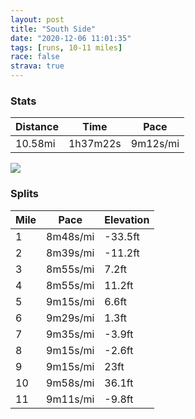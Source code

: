 ```yaml
---
layout: post
title: "South Side"
date: "2020-12-06 11:01:35"
tags: [runs, 10-11 miles]
race: false
strava: true
---
```


### Stats

| Distance | Time | Pace |
|----------|------|------|
|10.58mi|1h37m22s|9m12s/mi|

<img src='https://maps.googleapis.com/maps/api/staticmap?maptype=roadmap&path=enc:sjwwFlssbMb@M|Az@d@BVPHl@h@I`@Hd@TRb@VPx@Gv@p@`@JHb@^\xAlAxCtApAMb@ZFp@`C~AxAvBxBnA?ZV`@`Ab@pArAXBXf@|@b@z@I~@XbAbBhBdALZEb@PNd@HnCvAnCjBjAfALZx@Fx@\d@A~CzCd@]tBjA`Ax@~@fCFZBtA\d@JhAfAv@xBCp@`@h@P`BAfAz@Xf@nAf@jIZhEAjK\~D`@zAQd@\xCZhJH~OxAzHFb[`D`B\pCz@|ADp@[h@BzGrANPa@dDQ~DN`@~@bAjAdAt@nA~@r@`DPhAfAl@Hb@b@v@LdBz@rDB`@oBFuBRk@NIHNt@?fBt@Jp@r@tAXlAvAnBTMGG~Cf@d@BHSXRrCDfC\`Bh@~@Bf@Yr@aCTEnBjA|@R|AvBbBHZR`D_Aj@w@DoAu@_Ad@iBXkC^yAC]Wm@IqBP}ARa@LORPvBZlAY|BeAbAaAVmBbAq@b@aB@{AQ{@HB?M[s@g@wCImCa@aDg@c@u@eCIeAaAiAAo@Yi@_Ag@?Y{AQUMkAuE]k@oAsDgEkH_@M_AuASe@Dc@_@y@OuA]eAwAuB[cBiBaB_@_D_BoCHsB{@cBBsASe@NeAGeAoAqEy@i@CeAn@QR_A[sASeCBmBu@kCg@oDm@gA?_Eq@eDAoAUg@NsBMkDUqAf@cAf@aJWiGIwCDeBKaCv@e@D_@]cJUoAmCcEcA{@sBeAo@Is@d@WKa@qA_@YwFsBmBa@qFuBqTqFsLeBoDQsM}BgALs@SmFi@}CAm@YaEc@{Bb@eBhAeDlEeA|@eB~@u@HUY[DeB~@e@b@g@xEc@~AK~AsAlBWNOv@WXc@jBwA~AD|@MhAM`@o@RMvA[r@sFoESm@m@hA}C`DI^{@lAl@~A_B|@Uh@cBnBE|@]lADnA_C`Im@QEdAwBrAgATSd@c@JCdAa@?KP{@lFuBa@aBtBk@Z_ADo@f@o@v@W~@]DOd@m@IWh@{@\k@U?La@VcAUoBj@[]}Cm@eBb@cBu@gAMeCgAsCe@eBu@s@q@W^YLaABAPsDYMLSXHTs@\YhAg@d@Yt@Al@iA|AuBhDa@jAI`Aa@Zm@zCm@p@[zAeA~@i@lAs@^L|D]f@[vDg@pA&key=AIzaSyC1MId7bFpkLXNAaYhBSTb8jLyiSqzbDtM&size=800x800&markers=color:yellow|label:S|40.75706,-73.99751&markers=color:green|label:F|40.755989999999976,-73.99648000000012'>

### Splits

| Mile | Pace | Elevation |
|------|------|-----------|
|1|8m48s/mi|-33.5ft|
|2|8m39s/mi|-11.2ft|
|3|8m55s/mi|7.2ft|
|4|8m55s/mi|11.2ft|
|5|9m15s/mi|6.6ft|
|6|9m29s/mi|1.3ft|
|7|9m35s/mi|-3.9ft|
|8|9m15s/mi|-2.6ft|
|9|9m15s/mi|23ft|
|10|9m58s/mi|36.1ft|
|11|9m11s/mi|-9.8ft|
